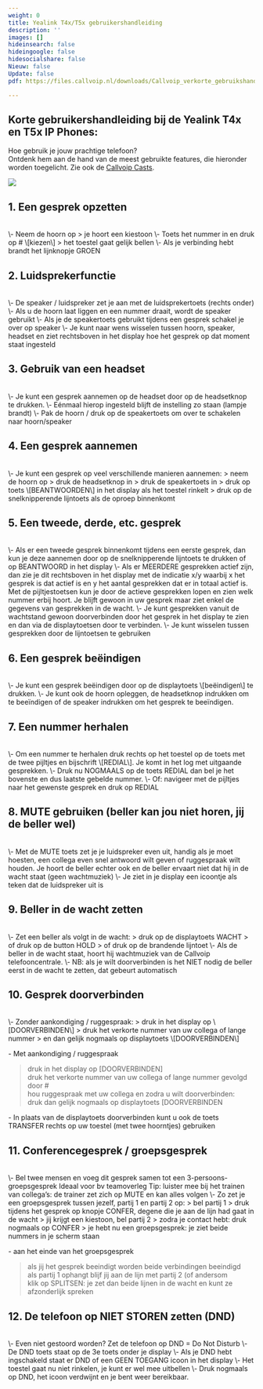 ```yaml
---
weight: 0
title: Yealink T4x/T5x gebruikershandleiding
description: ''
images: []
hideinsearch: false
hideingoogle: false
hidesocialshare: false
Nieuw: false
Update: false
pdf: https://files.callvoip.nl/downloads/Callvoip_verkorte_gebruikshandleiding_Yealink-IP-Phones.pdf

---
```

<h2>Korte gebruikershandleiding bij de Yealink T4x en T5x IP Phones:</h2>

Hoe gebruik je jouw prachtige telefoon?   
Ontdenk hem aan de hand van de meest gebruikte features, die hieronder worden toegelicht. Zie ook de [Callvoip Casts](https://callvoip.nl/casts).    

![](https://res.cloudinary.com/callvoip/image/upload/v1587072170/Yealink_t4x_t5x_cuh3uh.jpg)

<h2>1. Een gesprek opzetten</h2><br>  
\- Neem de hoorn op > je hoort een kiestoon  
\- Toets het nummer in en druk op # \[kiezen\] > het toestel gaat gelijk bellen  
\- Als je verbinding hebt brandt het lijnknopje GROEN

<h2>2. Luidsprekerfunctie</h2><br>  
\- De speaker / luidspreker zet je aan met de luidsprekertoets (rechts onder)  
\- Als u de hoorn laat liggen en een nummer draait, wordt de speaker gebruikt  
\- Als je de speakertoets gebruikt tijdens een gesprek schakel je over op speaker  
\- Je kunt naar wens wisselen tussen hoorn, speaker, headset en ziet rechtsboven in het display hoe het gesprek op dat moment staat ingesteld

<h2>3. Gebruik van een headset</h2><br>  
\- Je kunt een gesprek aannemen op de headset door op de headsetknop te drukken.  
\- Eénmaal hierop ingesteld blijft de instelling zo staan (lampje brandt)  
\- Pak de hoorn / druk op de speakertoets om over te schakelen naar hoorn/speaker

<h2>4. Een gesprek aannemen</h2><br>  
\- Je kunt een gesprek op veel verschillende manieren aannemen:  
> neem de hoorn op  
> druk de headsetknop in  
> druk de speakertoets in > druk op toets \[BEANTWOORDEN\] in het display als het toestel rinkelt  
> druk op de snelknipperende lijntoets als de oproep binnenkomt

<h2>5. Een tweede, derde, etc. gesprek</h2><br>  
\- Als er een tweede gesprek binnenkomt tijdens een eerste gesprek, dan kun je deze aannemen door op de snelknipperende lijntoets te drukken of op BEANTWOORD in het display  
\- Als er MEERDERE gesprekken actief zijn, dan zie je dit rechtsboven in het display met de indicatie x/y waarbij x het gesprek is dat actief is en y het aantal gesprekken dat er in totaal actief is. Met de pijltjestoetsen kun je door de actieve gesprekken lopen en zien welk nummer erbij hoort. Je blijft gewoon in uw gesprek maar ziet enkel de gegevens van gesprekken in de wacht.  
\- Je kunt gesprekken vanuit de wachtstand gewoon doorverbinden door het gesprek in het display te zien en dan via de displaytoetsen door te verbinden.  
\- Je kunt wisselen tussen gesprekken door de lijntoetsen te gebruiken

<h2>6. Een gesprek beëindigen</h2><br>  
\- Je kunt een gesprek beëindigen door op de displaytoets \[beëindigen\] te drukken.  
\- Je kunt ook de hoorn opleggen, de headsetknop indrukken om te beeïndigen of de speaker indrukken om het gesprek te beeïndigen.

<h2>7. Een nummer herhalen</h2><br>  
\- Om een nummer te herhalen druk rechts op het toestel op de toets met de twee pijltjes en bijschrift \[REDIAL\]. Je komt in het log met uitgaande gesprekken.  
\- Druk nu NOGMAALS op de toets REDIAL dan bel je het bovenste en dus laatste gebelde nummer.  
\- Of: navigeer met de pijltjes naar het gewenste gesprek en druk op REDIAL

<h2>8. MUTE gebruiken (beller kan jou niet horen, jij de beller wel)</h2><br>  
\- Met de MUTE toets zet je je luidspreker even uit, handig als je moet hoesten, een collega even snel antwoord wilt geven of ruggespraak wilt houden. Je hoort de beller echter ook en de beller ervaart niet dat hij in de wacht staat (geen wachtmuziek)  
\- Je ziet in je display een icoontje als teken dat de luidspreker uit is

<h2>9. Beller in de wacht zetten</h2><br>  
\- Zet een beller als volgt in de wacht:  
> druk op de displaytoets WACHT  
> of druk op de button HOLD   
> of druk op de brandende lijntoet  
\- Als de beller in de wacht staat, hoort hij wachtmuziek van de Callvoip telefooncentrale.  
\- NB: als je wilt doorverbinden is het NIET nodig de beller eerst in de wacht te zetten, dat gebeurt automatisch

<h2>10. Gesprek doorverbinden</h2><br>  
\- Zonder aankondiging / ruggespraak:  
> druk in het display op \[DOORVERBINDEN\]  
> druk het verkorte nummer van uw collega of lange nummer  
> en dan gelijk nogmaals op displaytoets \[DOORVERBINDEN\]  
  
\- Met aankondiging / ruggespraak  
> druk in het display op \[DOORVERBINDEN\]   
> druk het verkorte nummer van uw collega of lange nummer gevolgd door #  
> hou ruggespraak met uw collega en zodra u wilt doorverbinden:  
> druk dan gelijk nogmaals op displaytoets \[DOORVERBINDEN

\- In plaats van de displaytoets doorverbinden kunt u ook de toets TRANSFER rechts op uw toestel (met twee hoorntjes) gebruiken

<h2>11. Conferencegesprek / groepsgesprek</h2><br>  
\- Bel twee mensen en voeg dit gesprek samen tot een 3-persoons-groepsgesprek Ideaal voor bv teamoverleg Tip: luister mee bij het trainen van collega’s: de trainer zet zich op MUTE en kan alles volgen  
\- Zo zet je een groepsgesprek tussen jezelf, partij 1 en partij 2 op:   
> bel partij 1   
> druk tijdens het gesprek op knopje CONFER, degene die je aan de lijn had gaat in de wacht  
> jij krijgt een kiestoon, bel partij 2  
> zodra je contact hebt: druk nogmaals op CONFER   
> je hebt nu een groepsgesprek: je ziet beide nummers in je scherm staan

\- aan het einde van het groepsgesprek  
> als jij het gesprek beeindigt worden beide verbindingen beeindigd  
> als partij 1 ophangt blijf jij aan de lijn met partij 2 (of andersom  
> klik op SPLITSEN: je zet dan beide lijnen in de wacht en kunt ze afzonderlijk spreken

<h2>12. De telefoon op NIET STOREN zetten (DND)</h2><br>  
\- Even niet gestoord worden? Zet de telefoon op DND = Do Not Disturb  
\- De DND toets staat op de 3e toets onder je display  
\- Als je DND hebt ingschakeld staat er DND of een GEEN TOEGANG icoon in het display  
\- Het toestel gaat nu niet rinkelen, je kunt er wel mee uitbellen  
\- Druk nogmaals op DND, het icoon verdwijnt en je bent weer bereikbaar.